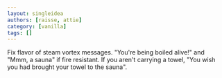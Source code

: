 ```yaml
---
layout: singleidea
authors: [raisse, attie]
category: [vanilla]
tags: []
---
```

Fix flavor of steam vortex messages. "You're being boiled alive!" and "Mmm, a sauna" if fire resistant. If you aren't carrying a towel, "You wish you had brought your towel to the sauna".
